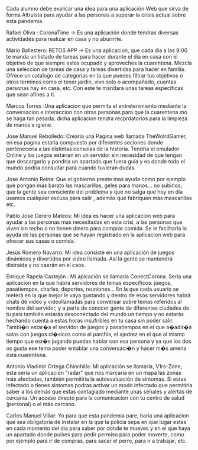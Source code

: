 Cada alumno debe explicar una idea para una aplicación Web que sirva de forma Altruista para ayudar a las personas a superar la crisis actual sobre esta pandemia.

Rafael Oliva : CoronaTime -> Es una aplicación donde tendras diversas actividades para realizar en casa y no aburrirte.

Mario Ballestero: RETOS APP -> Es una aplicacion, que cada dia a las 9:00 te manda un listado de tareas 
para hacer durante el dia en casa con el objetivo de que siempre estes ocupado y 
aproveches la cuarentena. Mezcla una seleccion de tareas de casa y tareas divertidas 
para hacer en familia. Ofrece un catalogo de categorias en la que puedes filtrar tus 
objetivos o otros terminos como el tener jardin, vivo solo o acompañado, cuantas personas 
hay en casa, etc. Con este te mandará unas tareas especificas que sean afines a ti.

Marcos Torres :Una aplicacion que permita el entretenimiento mediante la conversacion e interaccion con otras personas para que la cuarentena mo se haga tan pesada.
dicha aplicacion tendra recprdatorios para la limpieza de manos e igiene.

Jose Manuel Rebolledo: Crearia una Pagina web llamada TheWolrdGamer, en esa pagina estaria compuesto
por diferentes seciones donde perteneceria a las distintas consolas de la 
historia. Tendria el emulador Online y los juegos estarian en un servidor
sin necesidad de que tengan que descargarlo y pondria un apartado que 
fuera guia y es donde todo el mundo podria consultar para cuando tuvieran dudas.

Jose Antonio Reina: Que el gobierno preste mas ayuda como por ejemplo que pongan más barato las mascarillas, geles para manos... no subirlos, que la gente sea consciente del problema y que no salga que hoy en día
usamos cualquier excusa para salir , además que fabriquen más mascarillas etc.

Pablo Jose Cerero Mateos: Mi idea es hacer una aplicacion web para ayudar a las personas mas necesitadas en esta crisi, a las personas que viven sin techo o no tienen dinero para 
comprar comida. Se le facilitaria la ayuda de las personas que se hayan registrado en la aplicacion web para ofrecer sus casas o comida.

Jesús Romero Navarro: Mi idea consiste en una aplicación de juegos dinámicos y divertidos por video llamada.
Así la gente se mantendrá distraida y no caerán en el caos.

Enrique Rapela Castejón : Mi aplcación se llamaría ConectCorona. Sería una aplicación en la que habrá servidores de temas específicos: juegos, pasatiempos, charlas, deportes, reuniones... 
En la que cada usuario se meterá en la que mejor le vaya gustando y dentro de esos servidores habrá chats de video y videollamadas para conversar sobre temas referidos al nombre del servidor, y a parte de conocer gente de diferentes ciudades de tu país también estarás desconectado del mundo un tiempo y no estarás hechando cuenta a estas horas insufribles en tu casa sin poder salir. Tambi�n estar�a el servidor de juegos y pasatiempos en el que a�adir�a salas con juegos cl�sicos como el parchis, el ajedrez en el que al mismo tiempo que est�s jugando puedas hablar con esa persona y ya que los dos os gusta ese tema poder entablar una conversaci�n y hacer m�s amena esta cuarentena.

Antonio Vladimir Ortega Chinchilla: Mi aplicación se llamaría, V1rs-Zone, esta sería un aplicación "radar" que nos marcaría en un mapa
las zonas más afectadas, también permitiría la autoevaluación de síntomas. Si estas infectado o tienes sintomas podras activar un modo infectado que permitiría saber a los demás que estas contagiado mediante unas señales y alertas de cercanía. Un acceso directo para la comunicacion con tu centro de salud (personal) o el más cercano.

Carlos Manuel Villar: Yo para que esta pandemia pare, haria una aplicacion que sea obligatoria de instalar en la que la policia sepa en que lugar 
 estas en cada momento del dia para saber por donde te mueves y en el que haya un apartado donde pulses para pedir permiso 
 para poder moverte, como por ejemplo para ir de compras, para sacar el perro, para ir a trabajar, etc.

